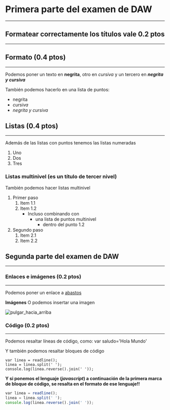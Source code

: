 # Primera parte del examen de DAW
---
## Formatear correctamente los títulos vale 0.2 ptos
---
## Formato (0.4 ptos)
---
Podemos poner un texto en **negrita**, otro en _cursiva_ y un tercero en **_negrita y cursiva_**


También podemos hacerlo en una lista de puntos:
 * negrita
 * _cursiva_
 * _negrita y cursiva_

## Listas (0.4 ptos)
---
Además de las listas con puntos tenemos las listas numeradas
1. Uno
2. Dos
3. Tres

### Listas multinivel (es un título de tercer nivel)
También podemos hacer listas multinivel
1. Primer paso
    1. Item 1.1
    2. Item 1.2
        * Incluso combinando con
            * una lista de puntos multinivel
                * dentro del punto 1.2
2. Segundo paso
    1. Item 2.1
    2. Item 2.2

## Segunda parte del examen de DAW
---
### Enlaces e imágenes (0.2 ptos)
---
Podemos poner un enlace a [abastos](www.iesabastos.org)

**Imágenes**
O podemos insertar una imagen

![pulgar_hacia_arriba](pulgar_arriba.jpg)

### Código (0.2 ptos)
---
Podemos resaltar líneas de código, como: var saludo='Hola Mundo'

Y también podemos resaltar bloques de código
```
var linea = readline();
linea = linea.split(' ');
console.log(linea.reverse().join(' '));
```

**Y si ponemos el lenguaje (_javascript_) a continuación de la primera marca de bloque de código, se resalta en el formato de ese lenguaje!!**
```javascript
var linea = readline();
linea = linea.split(' ');
console.log(linea.reverse().join(' '));
```
